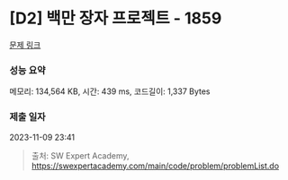 # [D2] 백만 장자 프로젝트 - 1859 

[문제 링크](https://swexpertacademy.com/main/code/problem/problemDetail.do?contestProbId=AV5LrsUaDxcDFAXc) 

### 성능 요약

메모리: 134,564 KB, 시간: 439 ms, 코드길이: 1,337 Bytes

### 제출 일자

2023-11-09 23:41



> 출처: SW Expert Academy, https://swexpertacademy.com/main/code/problem/problemList.do